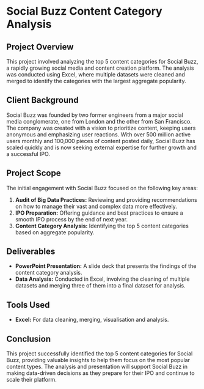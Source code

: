 # Social Buzz Content Category Analysis

## Project Overview

This project involved analyzing the top 5 content categories for Social Buzz, a rapidly growing social media and content creation platform. The analysis was conducted using Excel, where multiple datasets were cleaned and merged to identify the categories with the largest aggregate popularity.

## Client Background

Social Buzz was founded by two former engineers from a major social media conglomerate, one from London and the other from San Francisco. The company was created with a vision to prioritize content, keeping users anonymous and emphasizing user reactions. With over 500 million active users monthly and 100,000 pieces of content posted daily, Social Buzz has scaled quickly and is now seeking external expertise for further growth and a successful IPO.

## Project Scope

The initial engagement with Social Buzz focused on the following key areas:

1. **Audit of Big Data Practices:** Reviewing and providing recommendations on how to manage their vast and complex data more effectively.
2. **IPO Preparation:** Offering guidance and best practices to ensure a smooth IPO process by the end of next year.
3. **Content Category Analysis:** Identifying the top 5 content categories based on aggregate popularity.

## Deliverables

- **PowerPoint Presentation:** A slide deck that presents the findings of the content category analysis.
- **Data Analysis:** Conducted in Excel, involving the cleaning of multiple datasets and merging three of them into a final dataset for analysis.

## Tools Used

- **Excel:** For data cleaning, merging, visualisation and analysis.

## Conclusion

This project successfully identified the top 5 content categories for Social Buzz, providing valuable insights to help them focus on the most popular content types. The analysis and presentation will support Social Buzz in making data-driven decisions as they prepare for their IPO and continue to scale their platform.

